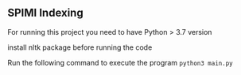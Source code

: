 ## SPIMI Indexing 
For running this project you need to have Python > 3.7 version

install nltk package before running the code

Run the following command to execute the program 
```python3 main.py``` 

